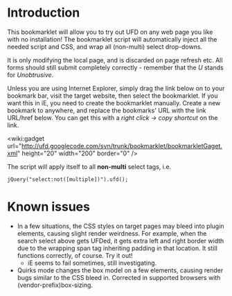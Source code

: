 # Introduction #

This bookmarklet will allow you to try out UFD on any web page you like with no installation!  The bookmarklet script will automatically inject all the needed script and CSS, and wrap all (non-multi) select drop-downs.

It is only modifying the local page, and is discarded on page refresh etc.  All forms should still submit completely correctly - remember that the _U_ stands for _Unobtrusive_.

Unless you are using Internet Explorer, simply drag the link below on to your bookmark bar, visit the target website, then select the bookmarklet.  If you want this in iE, you need to create the bookmarklet manually.  Create a new bookmark to anywhere, and replace the bookmarks' URL with the link URL/href below.  You can get this with a _right click -> copy shortcut_ on the link.


&lt;wiki:gadget url="http://ufd.googlecode.com/svn/trunk/bookmarklet/bookmarkletGaget.xml" height="20" width="200" border="0" /&gt;

The script will apply itself to all **non-multi** select tags, i.e.

`jQuery("select:not([multiple])").ufd();`



# Known issues #

  * In a few situations, the CSS styles on target pages may bleed into plugin elements, causing slight render weirdness.  For example, when the search select above gets UFDed, it gets extra left and right border width due to the wrapping span tag inheriting padding in that location.  It still functions correctly, of course.  Try it out!
    * iE seems to fail sometimes, still investigating.
  * Quirks mode changes the box model on a few elements, causing render bugs similar to the CSS bleed in. Corrected in supported browsers with (vendor-prefix)box-sizing.

